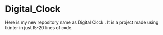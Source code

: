 # Digital_Clock
Here is my new repository name as Digital Clock . It is a project made using tkinter in just 15-20 lines of code.

